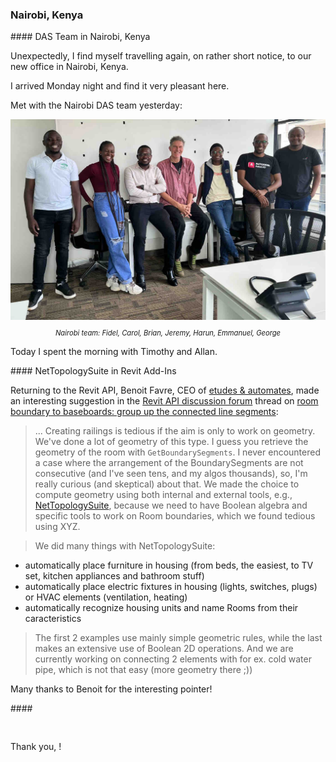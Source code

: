 <head>
<meta http-equiv="Content-Type" content="text/html; charset=utf-8">
<link rel="stylesheet" type="text/css" href="bc.css">
<script src="https://cdn.rawgit.com/google/code-prettify/master/loader/run_prettify.js" type="text/javascript"></script>
</head>

<!---

- NetTopologySuite
  Room boundary to baseboards: group up the connected line segments
  https://forums.autodesk.com/t5/revit-api-forum/room-boundary-to-baseboards-group-up-the-connected-line-segments/m-p/11582383#M67643
  BenoitE&A in reply to: MiguelGT17
  I'm wondering what you are trying to do. Creating railings is tedious if the aim is only to work on geometry.
  We've done a lot of Geometry of this type. I guess you retrieve the geometry of the room with GetBoundarySegments.
  I have never crossed a case where the arrangement of the BoundarySegments are not consecutive (and I've seen tens and my algos thousands) so I'm really curious (and skeptical) about that. 
  We made the choice to compute geometry using both internal and external tools (NetTopologySuite) because we needed to have boolean algebra and specific tools to work on Room boundaries, which we found tedious using XYZ.
  Anyway I'm curious...
  https://nettopologysuite.github.io/NetTopologySuite/index.html
  ... sounds very interesting indeed! Thank you for pointing it out. Would you like to share some examples of using it in combination with the Revit API? This might make a brilliant article for The Building Coder and motivate many others to widen their horizon working with 2D geometry in the Revit API.
  Ahah we did many things:
  - automatically place furniture in housing (from beds, the easiest, to TV set, kitchen appliances and bathroom stuff)
  - automatically place electric fixtures in housing (lights, switches, plugs) or HVAC elements (ventilation, heating)
  - automatically recognize housing units and name Rooms from their caracteristics
  The first 2 examples use mainly simple geometric rules while the last makes an extensive use of boolean 2D operations.
  And we are currently working on connecting 2 elements with for ex. cold water pipe, which is not that easy (more geometry there ;))

twitter:

 with the #RevitAPI @AutodeskForge @AutodeskRevit #bim #ForgeDevCon https://autode.sk/64bitelementid

...

linkedin:

#bim #DynamoBim #ForgeDevCon #Revit #API #IFC #SDK #AI #VisualStudio #Autodesk #AEC #adsk

the [Revit API discussion forum](http://forums.autodesk.com/t5/revit-api-forum/bd-p/160) thread

<center>
<img src="img/" alt="" title="" width="600" height=""/>
<p style="font-size: 80%; font-style:italic"></p>
</center>

<pre class="code">
</pre>

-->

### Nairobi, Kenya


####<a name="2"></a> DAS Team in Nairobi, Kenya

Unexpectedly, I find myself travelling again, on rather short notice, to our new office in Nairobi, Kenya.

I arrived Monday night and find it very pleasant here.

Met with the Nairobi DAS team yesterday:

<center>
<img src="img/2022-12-06_nairobi_team.jpg" alt="Nairobi team" title="Nairobi team" width="690"/>  <!-- 1380 × 880 pixels -->
<p style="font-size: 80%; font-style:italic">Nairobi team: Fidel, Carol, Brian, Jeremy, Harun, Emmanuel, George</p>
</center>

Today I spent the morning with Timothy and Allan.

####<a name="3"></a> NetTopologySuite in Revit Add-Ins

Returning to the Revit API, 
Benoit Favre, CEO of [etudes &amp; automates](http://www.etudesetautomates.com), 
made an interesting suggestion in 
the [Revit API discussion forum](http://forums.autodesk.com/t5/revit-api-forum/bd-p/160) thread
on [room boundary to baseboards: group up the connected line segments](https://forums.autodesk.com/t5/revit-api-forum/room-boundary-to-baseboards-group-up-the-connected-line-segments/m-p/11582383#M67643):

> ... Creating railings is tedious if the aim is only to work on geometry.
We've done a lot of geometry of this type.
I guess you retrieve the geometry of the room with `GetBoundarySegments`.
I never encountered a case where the arrangement of the BoundarySegments are not consecutive (and I've seen tens, and my algos thousands), so, I'm really curious (and skeptical) about that. 
We made the choice to compute geometry using both internal and external tools,
e.g., [NetTopologySuite](https://nettopologysuite.github.io/NetTopologySuite/index.html),
because we need to have Boolean algebra and specific tools to work on Room boundaries, which we found tedious using XYZ.

> We did many things with NetTopologySuite:
- automatically place furniture in housing (from beds, the easiest, to TV set, kitchen appliances and bathroom stuff)
- automatically place electric fixtures in housing (lights, switches, plugs) or HVAC elements (ventilation, heating)
- automatically recognize housing units and name Rooms from their caracteristics

> The first 2 examples use mainly simple geometric rules, while the last makes an extensive use of Boolean 2D operations.
And we are currently working on connecting 2 elements with for ex. cold water pipe, which is not that easy (more geometry there ;))

Many thanks to Benoit for the interesting pointer!

####<a name="4"></a> 



<pre class="code">

</pre>

Thank you, !

